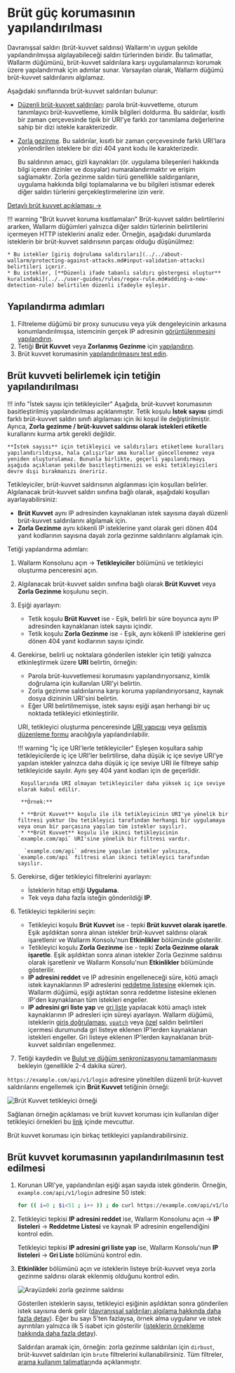 # Brüt güç korumasının yapılandırılması

Davranışsal saldırı (brüt-kuvvet saldırısı) Wallarm'ın uygun şekilde yapılandırılmışsa algılayabileceği saldırı türlerinden biridir. Bu talimatlar, Wallarm düğümünü, brüt-kuvvet saldırılara karşı uygulamalarınızı korumak üzere yapılandırmak için adımlar sunar. Varsayılan olarak, Wallarm düğümü brüt-kuvvet saldırılarını algılamaz.

Aşağıdaki sınıflarında brüt-kuvvet saldırıları bulunur:

* [Düzenli brüt-kuvvet saldırıları](../../attacks-vulns-list.md#brute-force-attack): parola brüt-kuvvetleme, oturum tanımlayıcı brüt-kuvvetleme, kimlik bilgileri doldurma. Bu saldırılar, kısıtlı bir zaman çerçevesinde tipik bir URI'ye farklı zor tanımlama değerlerine sahip bir dizi istekle karakterizedir.
* [Zorla gezinme](../../attacks-vulns-list.md#forced-browsing). Bu saldırılar, kısıtlı bir zaman çerçevesinde farklı URI'lara yönlendirilen isteklere bir dizi 404 yanıt kodu ile karakterizedir.
    
    Bu saldırının amacı, gizli kaynakları (ör. uygulama bileşenleri hakkında bilgi içeren dizinler ve dosyalar) numaralandırmaktır ve erişim sağlamaktır. Zorla gezinme saldırı türü genellikle saldırganların, uygulama hakkında bilgi toplamalarına ve bu bilgileri istismar ederek diğer saldırı türlerini gerçekleştirmelerine izin verir.

[Detaylı brüt kuvvet açıklaması →](../../about-wallarm/protecting-against-attacks.md#behavioral-attacks)

!!! warning "Brüt kuvvet koruma kısıtlamaları"
    Brüt-kuvvet saldırı belirtilerini ararken, Wallarm düğümleri yalnızca diğer saldırı türlerinin belirtilerini içermeyen HTTP isteklerini analiz eder. Örneğin, aşağıdaki durumlarda isteklerin bir brüt-kuvvet saldırısının parçası olduğu düşünülmez:

    * Bu istekler [giriş doğrulama saldırıları](../../about-wallarm/protecting-against-attacks.md#input-validation-attacks) belirtileri içerir.
    * Bu istekler, [**Düzenli ifade tabanlı saldırı göstergesi oluştur** kuralındaki](../../user-guides/rules/regex-rule.md#adding-a-new-detection-rule) belirtilen düzenli ifadeyle eşleşir.

## Yapılandırma adımları

1. Filtreleme düğümü bir proxy sunucusu veya yük dengeleyicinin arkasına konumlandırılmışsa, istemcinin gerçek IP adresinin [görüntülenmesini yapılandırın](../using-proxy-or-balancer-en.md).
1. Tetiği **Brüt Kuvvet** veya **Zorlanmış Gezinme** için [yapılandırın](#configuring-the-trigger-to-identify-brute-force).
1. Brüt kuvvet korumasinin [yapılandırılmasını test edin](#testing-the-configuration-of-brute-force-protection).

## Brüt kuvveti belirlemek için tetiğin yapılandırılması

!!! info "İstek sayısı için tetikleyiciler"
    Aşağıda, brüt-kuvvet korumasının basitleştirilmiş yapılandırılması açıklanmıştır. Tetik koşulu **İstek sayısı** şimdi farklı brüt-kuvvet saldırı sınıfı algılaması için iki koşul ile değiştirilmiştir. Ayrıca, **Zorla gezinme / brüt-kuvvet saldırısı olarak istekleri etiketle** kurallarını kurma artık gerekli değildir.
    
    **İstek sayısı** için tetikleyici ve saldırıları etiketleme kuralları yapılandırıldıysa, hala çalışırlar ama kurallar güncellenemez veya yeniden oluşturulamaz. Bununla birlikte, geçerli yapılandırmayı aşağıda açıklanan şekilde basitleştirmenizi ve eski tetikleyicileri devre dışı bırakmanızı öneririz.

Tetikleyiciler, brüt-kuvvet saldırısının algılanması için koşulları belirler. Algılanacak brüt-kuvvet saldırı sınıfına bağlı olarak, aşağıdaki koşulları ayarlayabilirsiniz:

* **Brüt Kuvvet** aynı IP adresinden kaynaklanan istek sayısına dayalı düzenli brüt-kuvvet saldırılarını algılamak için.
* **Zorla Gezinme** aynı kökenli IP isteklerine yanıt olarak geri dönen 404 yanıt kodlarının sayısına dayalı zorla gezinme saldırılarını algılamak için.

Tetiği yapılandırma adımları:

1. Wallarm Konsolunu açın → **Tetikleyiciler** bölümünü ve tetikleyici oluşturma penceresini açın.
2. Algılanacak brüt-kuvvet saldırı sınıfına bağlı olarak **Brüt Kuvvet** veya **Zorla Gezinme** koşulunu seçin.
3. Eşiği ayarlayın:
   
    * Tetik koşulu **Brüt Kuvvet** ise - Eşik, belirli bir süre boyunca aynı IP adresinden kaynaklanan istek sayısı içindir.
    * Tetik koşulu **Zorla Gezinme** ise - Eşik, aynı kökenli IP isteklerine geri dönen 404 yanıt kodlarının sayısı içindir.
4. Gerekirse, belirli uç noktalara gönderilen istekler için tetiği yalnızca etkinleştirmek üzere **URI** belirtin, örneğin:

    * Parola brüt-kuvvetlemesi korumasını yapılandırıyorsanız, kimlik doğrulama için kullanılan URI'yi belirtin.
    * Zorla gezinme saldırılarına karşı koruma yapılandırıyorsanız, kaynak dosya dizininin URI'sini belirtin.
    * Eğer URI belirtilmemişse, istek sayısı eşiği aşan herhangi bir uç noktada tetikleyici etkinleştirilir.

   URI, tetikleyici oluşturma penceresinde [URI yapıcısı](../../user-guides/rules/rules.md#uri-constructor) veya [gelişmiş düzenleme formu](../../user-guides/rules/rules.md#advanced-edit-form) aracılığıyla yapılandırılabilir.

    !!! warning "İç içe URI'lerle tetikleyiciler"
       Eşleşen koşullara sahip tetikleyicilerde iç içe URI'ler belirtilirse, daha düşük iç içe seviye URI'ye yapılan istekler yalnızca daha düşük iç içe seviye URI ile filtreye sahip tetikleyicide sayılır. Aynı şey 404 yanıt kodları için de geçerlidir.

        Koşullarında URI olmayan tetikleyiciler daha yüksek iç içe seviye olarak kabul edilir.

        **Örnek:**

        * **Brüt Kuvvet** koşulu ile ilk tetikleyicinin URI'ye yönelik bir filtresi yoktur (bu tetikleyici tarafından herhangi bir uygulamaya veya onun bir parçasına yapılan tüm istekler sayılır).
        * **Brüt Kuvvet** koşulu ile ikinci tetikleyicinin `example.com/api` URI'sine yönelik bir filtresi vardır.

         `example.com/api` adresine yapılan istekler yalnızca, `example.com/api` filtresi olan ikinci tetikleyici tarafından sayılır.
5. Gerekirse, diğer tetikleyici filtrelerini ayarlayın:
  
   * İsteklerin hitap ettği **Uygulama**.
   * Tek veya daha fazla isteğin gönderildiği **IP**.
6. Tetikleyici tepkilerini seçin:

    * Tetikleyici koşulu **Brüt Kuvvet** ise - tepki **Brüt kuvvet olarak işaretle**. Eşik aşıldıktan sonra alınan istekler brüt-kuvvet saldırısı olarak işaretlenir ve Wallarm Konsolu'nun **Etkinlikler** bölümünde gösterilir.
    * Tetikleyici koşulu **Zorla Gezinme** ise - tepki **Zorla Gezinme olarak işaretle**. Eşik aşıldıktan sonra alınan istekler Zorla Gezinme saldırısı olarak işaretlenir ve Wallarm Konsolu'nun **Etkinlikler** bölümünde gösterilir.
    * **IP adresini reddet** ve IP adresinin engelleneceği süre, kötü amaçlı istek kaynaklarının IP adreslerini [reddetme listesine](../../user-guides/ip-lists/denylist.md) eklemek için. Wallarm düğümü, eşiği aştıktan sonra reddetme listesine eklenen IP'den kaynaklanan tüm istekleri engeller.
    * **IP adresini gri liste yap** ve [gri liste](../../user-guides/ip-lists/graylist.md) yapılacak kötü amaçlı istek kaynaklarının IP adresleri için süreyi ayarlayın. Wallarm düğümü, isteklerin [giriş doğrulaması](../../about-wallarm/protecting-against-attacks.md#input-validation-attacks), [`vpatch`](../../user-guides/rules/vpatch-rule.md) veya [özel](../../user-guides/rules/regex-rule.md) saldırı belirtileri içermesi durumunda gri listeye eklenen IP'lerden kaynaklanan istekleri engeller. Gri listeye eklenen IP'lerden kaynaklanan brüt-kuvvet saldırıları engellenmez.
6. Tetiği kaydedin ve [Bulut ve düğüm senkronizasyonu tamamlanmasını](../configure-cloud-node-synchronization-en.md) bekleyin (genellikle 2-4 dakika sürer).

`https://example.com/api/v1/login` adresine yöneltilen düzenli brüt-kuvvet saldırılarını engellemek için **Brüt Kuvvet** tetiğinin örneği:

![Brüt Kuvvet tetikleyici örneği](../../images/user-guides/triggers/trigger-example6.png)

Sağlanan örneğin açıklaması ve brüt kuvvet koruması için kullanılan diğer tetikleyici örnekleri bu [link](../../user-guides/triggers/trigger-examples.md#mark-requests-as-a-bruteforce-attack-if-31-or-more-requests-are-sent-to-the-protected-resource) içinde mevcuttur.

Brüt kuvvet koruması için birkaç tetikleyici yapılandırabilirsiniz.

## Brüt kuvvet korumasının yapılandırılmasının test edilmesi

1. Korunan URI'ye, yapılandırılan eşiği aşan sayıda istek gönderin. Örneğin, `example.com/api/v1/login` adresine 50 istek:

   ```bash
   for (( i=0 ; $i<51 ; i++ )) ; do curl https://example.com/api/v1/login ; done
   ```
2. Tetikleyici tepkisi **IP adresini reddet** ise, Wallarm Konsolunu açın → **IP listeleri** → **Reddetme Listesi** ve kaynak IP adresinin engellendiğini kontrol edin.

   Tetikleyici tepkisi **IP adresini gri liste yap** ise, Wallarm Konsolu'nun **IP listeleri** → **Gri Liste** bölümünü kontrol edin.
3. **Etkinlikler** bölümünü açın ve isteklerin listeye brüt-kuvvet veya zorla gezinme saldırısı olarak eklenmiş olduğunu kontrol edin.

   ![Arayüzdeki zorla gezinme saldırısı](../../images/user-guides/events/forced-browsing-attack.png)

   Gösterilen isteklerin sayısı, tetikleyici eşiğinin aşıldıktan sonra gönderilen istek sayısına denk gelir ([davranışsal saldırıları algılama hakkında daha fazla detay](../../about-wallarm/protecting-against-attacks.md#behavioral-attacks)). Eğer bu sayı 5'ten fazlaysa, örnek alma uygulanır ve istek ayrıntıları yalnızca ilk 5 isabet için gösterilir ([isteklerin örnekleme hakkında daha fazla detay](../../user-guides/events/analyze-attack.md#sampling-of-hits)).

   Saldırıları aramak için, örneğin: zorla gezinme saldırıları için `dirbust`, brüt-kuvvet saldırıları için `brute` filtrelerini kullanabilirsiniz. Tüm filtreler, [arama kullanım talimatları](../../user-guides/search-and-filters/use-search.md)nda açıklanmıştır.